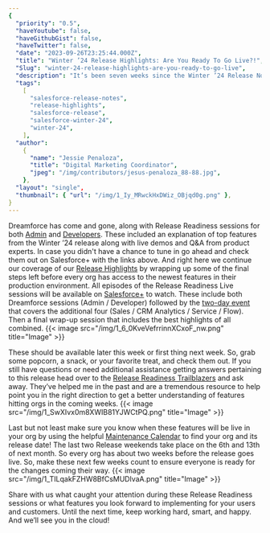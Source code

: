 ```yaml
---
{
  "priority": "0.5",
  "haveYoutube": false,
  "haveGithubGist": false,
  "haveTwitter": false,
  "date": "2023-09-26T23:25:44.000Z",
  "title": "Winter ’24 Release Highlights: Are You Ready To Go Live?!",
  "Slug": "winter-24-release-highlights-are-you-ready-to-go-live",
  "description": "It’s been seven weeks since the Winter ’24 Release Notes were first posted online.",
  "tags":
    [
      "salesforce-release-notes",
      "release-highlights",
      "salesforce-release",
      "salesforce-winter-24",
      "winter-24",
    ],
  "author":
    {
      "name": "Jessie Penaloza",
      "title": "Digital Marketing Coordinator",
      "jpeg": "/img/contributors/jesus-penaloza_88-88.jpg",
    },
  "layout": "single",
  "thumbnail": { "url": "/img/1_Iy_MRwckHxDWiz_OBjqd0g.png" },
}
---
```


Dreamforce has come and gone, along with Release Readiness sessions for both [Admin](https://www.salesforce.com/plus/experience/dreamforce_2023/series/administrators_at_dreamforce_2023/episode/episode-s1e3) and [Developers](https://www.salesforce.com/plus/experience/dreamforce_2023/series/developers_at_dreamforce_2023/episode/episode-s1e3). These included an explanation of top features from the Winter ’24 release along with live demos and Q&amp;A from product experts. In case you didn&#39;t have a chance to tune in go ahead and check them out on Salesforce+ with the links above.
And right here we continue our coverage of our [Release Highlights](https://medium.com/creme-de-la-crm/releasehighlights/home) by wrapping up some of the final steps left before every org has access to the newest features in their production environment.
All episodes of the Release Readiness Live sessions will be available on [Salesforce+](https://www.salesforce.com/plus/experience/release_readiness_live/series/release_readiness_live_winter_24) to watch. These include both Dreamforce sessions (Admin / Developer) followed by the [two-day event](https://www.salesforce.com/plus/experience/release_readiness_live) that covers the additional four (Sales / CRM Analytics / Service / Flow). Then a final wrap-up session that includes the best highlights of all combined.
{{< image src="/img/1_6_0KveVefrrinnXCxoF_nw.png" title="Image" >}}

These should be available later this week or first thing next week. So, grab some popcorn, a snack, or your favorite treat, and check them out.
If you still have questions or need additional assistance getting answers pertaining to this release head over to the [Release Readiness Trailblazers](https://trailhead.salesforce.com/trailblazer-community/groups/0F9300000001okuCAA) and ask away. They’ve helped me in the past and are a tremendous resource to help point you in the right direction to get a better understanding of features hitting orgs in the coming weeks.
{{< image src="/img/1_SwXIvx0m8XWIB81YJWCtPQ.png" title="Image" >}}

Last but not least make sure you know when these features will be live in your org by using the helpful [Maintenance Calendar](https://status.salesforce.com/products/all/maintenances) to find your org and its release date! The last two Release weekends take place on the 6th and 13th of next month. So every org has about two weeks before the release goes live. So, make these next few weeks count to ensure everyone is ready for the changes coming their way.
{{< image src="/img/1_TILqakFZHW8BfCsMUDlvaA.png" title="Image" >}}

Share with us what caught your attention during these Release Readiness sessions or what features you look forward to implementing for your users and customers.
Until the next time, keep working hard, smart, and happy. And we’ll see you in the cloud!
